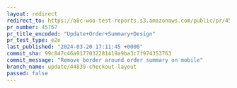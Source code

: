 ```yaml
---
layout: redirect
redirect_to: https://a8c-woo-test-reports.s3.amazonaws.com/public/pr/45767/e2e/index.html
pr_number: 45767
pr_title_encoded: "Update+Order+Summary+Design"
pr_test_type: e2e
last_published: "2024-03-20 17:11:45 +0000"
commit_sha: 99c847c46a9177032281419a9ba3c7f974353763
commit_message: "Remove border around order summary on mobile"
branch_name: update/44839-checkout-layout
passed: false
---
```

